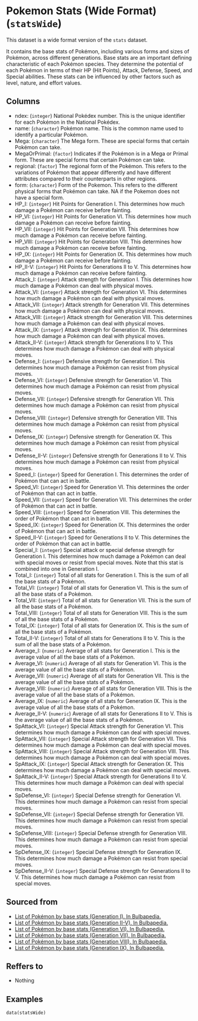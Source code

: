 # Pokemon Stats (Wide Format) (`statsWide`)

This dataset is a wide format version of the `stats` dataset.


It contains the base stats of Pokémon, including various forms and sizes of Pokémon, across different generations.
Base stats are an important defining characteristic of each Pokémon species.
They determine the potential of each Pokémon in terms of their HP (Hit Points),
Attack, Defense, Speed, and Special abilities.
These stats can be influenced by other factors such as level, nature, and effort values.


## Columns
  - ndex: (`integer`) National Pokédex number. This is the unique identifier for each Pokémon in the National Pokédex.
  - name: (`character`) Pokémon name. This is the common name used to identify a particular Pokémon.
  - Mega: (`character`) The Mega form. These are special forms that certain Pokémon can take.
  - MegaOrPrimal: (`factor`) Indicates if the Pokémon is in a Mega or Primal form. These are special forms that certain Pokémon can take.
  - regional: (`factor`) The regional form of the Pokémon. This refers to the variations of Pokémon that appear differently and have different attributes compared to their counterparts in other regions.
  - form: (`character`) Form of the Pokemon. This refers to the different physical forms that Pokémon can take. NA if the Pokemon does not have a special form.
  - HP_I: (`integer`) Hit Points for Generation I. This determines how much damage a Pokémon can receive before fainting.
  - HP_VI: (`integer`) Hit Points for Generation VI. This determines how much damage a Pokémon can receive before fainting.
  - HP_VII: (`integer`) Hit Points for Generation VII. This determines how much damage a Pokémon can receive before fainting.
  - HP_VIII: (`integer`) Hit Points for Generation VIII. This determines how much damage a Pokémon can receive before fainting.
  - HP_IX: (`integer`) Hit Points for Generation IX. This determines how much damage a Pokémon can receive before fainting.
  - HP_II-V: (`integer`) Hit Points for Generations II to V. This determines how much damage a Pokémon can receive before fainting.
  - Attack_I: (`integer`) Attack strength for Generation I. This determines how much damage a Pokémon can deal with physical moves.
  - Attack_VI: (`integer`) Attack strength for Generation VI. This determines how much damage a Pokémon can deal with physical moves.
  - Attack_VII: (`integer`) Attack strength for Generation VII. This determines how much damage a Pokémon can deal with physical moves.
  - Attack_VIII: (`integer`) Attack strength for Generation VIII. This determines how much damage a Pokémon can deal with physical moves.
  - Attack_IX: (`integer`) Attack strength for Generation IX. This determines how much damage a Pokémon can deal with physical moves.
  - Attack_II-V: (`integer`) Attack strength for Generations II to V. This determines how much damage a Pokémon can deal with physical moves.
  - Defense_I: (`integer`) Defensive strength for Generation I. This determines how much damage a Pokémon can resist from physical moves.
  - Defense_VI: (`integer`) Defensive strength for Generation VI. This determines how much damage a Pokémon can resist from physical moves.
  - Defense_VII: (`integer`) Defensive strength for Generation VII. This determines how much damage a Pokémon can resist from physical moves.
  - Defense_VIII: (`integer`) Defensive strength for Generation VIII. This determines how much damage a Pokémon can resist from physical moves.
  - Defense_IX: (`integer`) Defensive strength for Generation IX. This determines how much damage a Pokémon can resist from physical moves.
  - Defense_II-V: (`integer`) Defensive strength for Generations II to V. This determines how much damage a Pokémon can resist from physical moves.
  - Speed_I: (`integer`) Speed for Generation I. This determines the order of Pokémon that can act in battle.
  - Speed_VI: (`integer`) Speed for Generation VI. This determines the order of Pokémon that can act in battle.
  - Speed_VII: (`integer`) Speed for Generation VII. This determines the order of Pokémon that can act in battle.
  - Speed_VIII: (`integer`) Speed for Generation VIII. This determines the order of Pokémon that can act in battle.
  - Speed_IX: (`integer`) Speed for Generation IX. This determines the order of Pokémon that can act in battle.
  - Speed_II-V: (`integer`) Speed for Generations II to V. This determines the order of Pokémon that can act in battle.
  - Special_I: (`integer`) Special attack or special defense strength for Generation I. This determines how much damage a Pokémon can deal with special moves or resist from special moves. Note that this stat is combined into one in Generation I.
  - Total_I: (`integer`) Total of all stats for Generation I. This is the sum of all the base stats of a Pokémon.
  - Total_VI: (`integer`) Total of all stats for Generation VI. This is the sum of all the base stats of a Pokémon.
  - Total_VII: (`integer`) Total of all stats for Generation VII. This is the sum of all the base stats of a Pokémon.
  - Total_VIII: (`integer`) Total of all stats for Generation VIII. This is the sum of all the base stats of a Pokémon.
  - Total_IX: (`integer`) Total of all stats for Generation IX. This is the sum of all the base stats of a Pokémon.
  - Total_II-V: (`integer`) Total of all stats for Generations II to V. This is the sum of all the base stats of a Pokémon.
  - Average_I: (`numeric`) Average of all stats for Generation I. This is the average value of all the base stats of a Pokémon.
  - Average_VI: (`numeric`) Average of all stats for Generation VI. This is the average value of all the base stats of a Pokémon.
  - Average_VII: (`numeric`) Average of all stats for Generation VII. This is the average value of all the base stats of a Pokémon.
  - Average_VIII: (`numeric`) Average of all stats for Generation VIII. This is the average value of all the base stats of a Pokémon.
  - Average_IX: (`numeric`) Average of all stats for Generation IX. This is the average value of all the base stats of a Pokémon.
  - Average_II-V: (`numeric`) Average of all stats for Generations II to V. This is the average value of all the base stats of a Pokémon.
  - SpAttack_VI: (`integer`) Special Attack strength for Generation VI. This determines how much damage a Pokémon can deal with special moves.
  - SpAttack_VII: (`integer`) Special Attack strength for Generation VII. This determines how much damage a Pokémon can deal with special moves.
  - SpAttack_VIII: (`integer`) Special Attack strength for Generation VIII. This determines how much damage a Pokémon can deal with special moves.
  - SpAttack_IX: (`integer`) Special Attack strength for Generation IX. This determines how much damage a Pokémon can deal with special moves.
  - SpAttack_II-V: (`integer`) Special Attack strength for Generations II to V. This determines how much damage a Pokémon can deal with special moves.
  - SpDefense_VI: (`integer`) Special Defense strength for Generation VI. This determines how much damage a Pokémon can resist from special moves.
  - SpDefense_VII: (`integer`) Special Defense strength for Generation VII. This determines how much damage a Pokémon can resist from special moves.
  - SpDefense_VIII: (`integer`) Special Defense strength for Generation VIII. This determines how much damage a Pokémon can resist from special moves.
  - SpDefense_IX: (`integer`) Special Defense strength for Generation IX. This determines how much damage a Pokémon can resist from special moves.
  - SpDefense_II-V: (`integer`) Special Defense strength for Generations II to V. This determines how much damage a Pokémon can resist from special moves.

## Sourced from
  - [List of Pokémon by base stats (Generation I). In Bulbapedia.](https://bulbapedia.bulbagarden.net/wiki/List_of_Pok%C3%A9mon_by_base_stats_(Generation_I))
  - [List of Pokémon by base stats (Generation II-V). In Bulbapedia.](https://bulbapedia.bulbagarden.net/wiki/List_of_Pok%C3%A9mon_by_base_stats_(Generation_II-V))
  - [List of Pokémon by base stats (Generation VI). In Bulbapedia.](https://bulbapedia.bulbagarden.net/wiki/List_of_Pok%C3%A9mon_by_base_stats_(Generation_VI))
  - [List of Pokémon by base stats (Generation VII). In Bulbapedia.](https://bulbapedia.bulbagarden.net/wiki/List_of_Pok%C3%A9mon_by_base_stats_(Generation_VII))
  - [List of Pokémon by base stats (Generation VIII). In Bulbapedia.](https://bulbapedia.bulbagarden.net/wiki/List_of_Pok%C3%A9mon_by_base_stats_(Generation_VIII))
  - [List of Pokémon by base stats (Generation IX). In Bulbapedia.](https://bulbapedia.bulbagarden.net/wiki/List_of_Pok%C3%A9mon_by_base_stats_(Generation_IX))

## Reffers to
  - Nothing

## Examples
```
data(statsWide)
```
